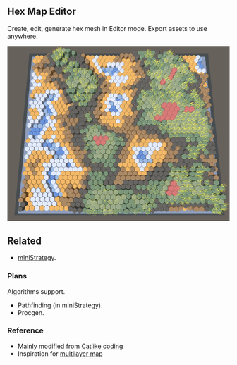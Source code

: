 ## Hex Map Editor

Create, edit, generate hex mesh in Editor mode. Export assets to use anywhere.

![](./Images/screencast.png)

## Related

* [miniStrategy](https://github.com/KHN190/miniStrategy).

### Plans

Algorithms support.

* Pathfinding (in miniStrategy).
* Procgen.

### Reference

* Mainly modified from [Catlike coding](https://catlikecoding.com/unity/tutorials/hex-map/)
* Inspiration for [multilayer map](https://bg.battletech.com/forums/terrain/3-d-hex-maps/)